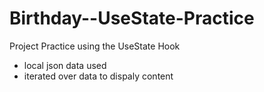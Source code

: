 # Birthday--UseState-Practice
Project Practice using the UseState Hook
- local json data used
- iterated over data to dispaly content
